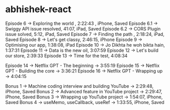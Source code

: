 # abhishek-react

Episode 6 -> Exploring the world , 2:22:43 , iPhone, Saved
Episode 6.1 -> Swiggy API issue resolved, 41:07, iPad, Saved
Episode 6.2 -> CORS Plugin issue solved, 5:12, iPad, Saved
Episode 7 -> Finding the path , 2:18:24, iPad, Saved
Episode 8 -> Let's get classy, 2:46:15, iPhone
Episode 9 -> Optimising our app, 1:38:08, iPad
Episode 10 -> Jo Dikhta he woh bikta hain, 1:37:31
Episode 11 -> Data is the new oil, 3:07:59
Episode 12 -> Let's build our store, 2:39:33
Episode 13 -> Time for the test, 4:08:34

Episode 14 -> Netflix GPT - The beginning -> 3:55:19
Episode 15 -> Netflix GPT - Building the core -> 3:36:21
Episode 16 -> Netflix GPT - Wrapping up -> 4:04:15

Bonus 1 -> Machine coding interview and building YouTube -> 2:29:48, iPhone, Saved
Bonus 2 -> Advanced feature in YouTube project -> 2:29:47, iPhone, Saved
Bonus 3 -> Wrapping up YouTube project -> 1:54:07, iPhone, Saved
Bonus 4 -> useMemo, useCallback, useRef -> 1:33:55, iPhone, Saved
